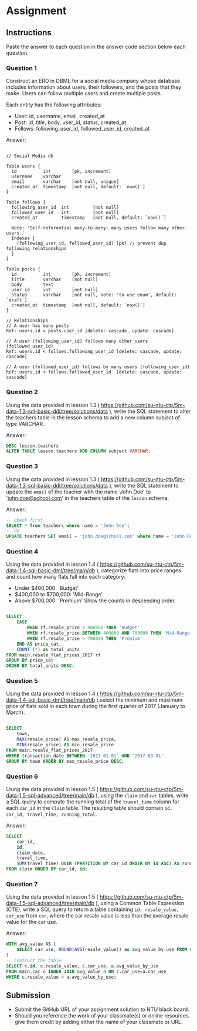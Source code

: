 # Assignment

## Instructions

Paste the answer to each question in the answer code section below each question.

### Question 1

Construct an ERD in DBML for a social media company whose database includes information about users, their followers, and the posts that they make. Users can follow multiple users and create multiple posts.

Each entity has the following attributes:

- User: id, username, email, created_at
- Post: id, title, body, user_id, status, created_at
- Follows: following_user_id, followed_user_id, created_at

Answer:

```dbml

// Social Media db

Table users {
  id          int        [pk, increment]
  username    varchar
  email       varchar    [not null, unique]
  created_at  timestamp  [not null, default: `now()`]
}

Table follows {
  following_user_id  int         [not null]
  followed_user_id   int         [not null]
  created_at         timestamp   [not null, default: `now()`]

  Note: 'Self-referential many-to-many: many users follow many other users.'
  Indexes {
    (following_user_id, followed_user_id) [pk] // prevent dup following relationships
  }
}

Table posts {
  id          int        [pk, increment]
  title       varchar    [not null]
  body        text
  user_id     int        [not null]
  status      varchar    [not null, note: 'to use enum', default: `draft`]
  created_at  timestamp  [not null, default: `now()`]
}

// Relationships
// A user has many posts
Ref: users.id < posts.user_id [delete: cascade, update: cascade]

// A user (following_user_id) follows many other users (followed_user_id)
Ref: users.id < follows.following_user_id [delete: cascade, update: cascade]

// A user (followed_user_id) follows by many users (following_user_id)
Ref: users.id < follows.followed_user_id  [delete: cascade, update: cascade]

```
### Question 2

Using the data provided in lession 1.3 ( https://github.com/su-ntu-ctp/5m-data-1.3-sql-basic-ddl/tree/solutions/data ), write the SQL statement to alter the teachers table in the lesson schema to add a new column subject of type VARCHAR.

Answer:

```sql
DESC lesson.teachers
ALTER TABLE lesson.teachers ADD COLUMN subject VARCHAR;
```

### Question 3

Using the data provided in lession 1.3 ( https://github.com/su-ntu-ctp/5m-data-1.3-sql-basic-ddl/tree/solutions/data ), write the SQL statement to update the `email` of the teacher with the name 'John Doe' to 'john.doe@school.com' in the teachers table of the `lesson` schema.

Answer:

```sql
-- check first
SELECT * from teachers where name = 'John Doe';
-- do
UPDATE teachers SET email = 'john.doe@school.com' where name = 'John Doe';

```
### Question 4

Using the data provided in lesson 1.4 ( https://github.com/su-ntu-ctp/5m-data-1.4-sql-basic-dml/tree/main/db ), categorize flats into price ranges and count how many flats fall into each category:

- Under $400,000: 'Budget'
- $400,000 to $700,000: 'Mid-Range'
- Above $700,000: 'Premium'
  Show the counts in descending order.

```sql

SELECT
	CASE
		WHEN rf.resale_price < 400000 THEN 'Budget'
		WHEN rf.resale_price BETWEEN 400000 AND 700000 THEN 'Mid-Range'
		WHEN rf.resale_price > 700000 THEN 'Premium'
	END AS price_cat,
	COUNT (*) as total_units
FROM main.resale_flat_prices_2017 rf
GROUP BY price_cat
ORDER BY total_units DESC;

```

### Question 5

Using the data provided in lesson 1.4 ( https://github.com/su-ntu-ctp/5m-data-1.4-sql-basic-dml/tree/main/db ),select the minimum and maximum price of flats sold in each town during the first quarter of 2017 (January to March).

```sql

SELECT 
	town, 
	MAX(resale_price) AS max_resale_price, 
	MIN(resale_price) AS min_resale_price
FROM main.resale_flat_prices_2017 
WHERE transaction_date BETWEEN '2017-01-01' AND '2017-03-01' 
GROUP BY town ORDER BY max_resale_price DESC;
```
### Question 6

Using the data provided in lesson 1.5 ( https://github.com/su-ntu-ctp/5m-data-1.5-sql-advanced/tree/main/db ), using the `claim` and `car` tables, write a SQL query to compute the running total of the `travel_time` column for each `car_id` in the `claim` table. The resulting table should contain `id, car_id, travel_time, running_total`.

Answer:

```sql
SELECT 
	car_id, 
	id, 
	claim_date, 
	travel_time, 
	SUM(travel_time) OVER (PARTITION BY car_id ORDER BY id ASC) AS running_total 
FROM claim ORDER BY car_id, id;

```

### Question 7

Using the data provided in lesson 1.5 ( https://github.com/su-ntu-ctp/5m-data-1.5-sql-advanced/tree/main/db ), using a Common Table Expression (CTE), write a SQL query to return a table containing `id, resale_value, car_use` from `car`, where the car resale value is less than the average resale value for the car use.

Answer:

```sql
WITH avg_value AS (
	SELECT car_use, ROUND(AVG(resale_value)) as avg_value_by_use FROM main.car GROUP BY car_use
)
-- contruct the table
SELECT c.id, c.resale_value, c.car_use, a.avg_value_by_use 
FROM main.car c INNER JOIN avg_value a ON c.car_use=a.car_use 
WHERE c.resale_value < a.avg_value_by_use;

```

## Submission

- Submit the GitHub URL of your assignment solution to NTU black board.
- Should you reference the work of your classmate(s) or online resources, give them credit by adding either the name of your classmate or URL.
